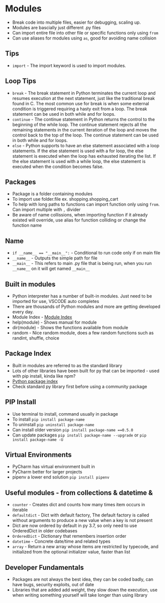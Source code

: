 # Modules

- Break code into multiple files, easier for debugging, scaling up.
- Modules are bascially just different .py files
- Can import entire file into other file or specific functions only using `from`
- Can use aliases for modules using `as`, good for avoiding name collision

## Tips

- `import` - The import keyword is used to import modules.

## Loop Tips

- `break` - The break statement in Python terminates the current loop and resumes execution at the next statement, just like the traditional break found in C. The most common use for break is when some external condition is triggered requiring a hasty exit from a loop. The break statement can be used in both while and for loops.
- `continue` - The continue statement in Python returns the control to the beginning of the while loop. The continue statement rejects all the remaining statements in the current iteration of the loop and moves the control back to the top of the loop. The continue statement can be used in both while and for loops.
- `else` - Python supports to have an else statement associated with a loop statements. If the else statement is used with a for loop, the else statement is executed when the loop has exhausted iterating the list. If the else statement is used with a while loop, the else statement is executed when the condition becomes false.

## Packages

- Package is a folder containing modules
- To import use folder.file ex. shopping.shopping_cart
- To help with long paths to functions can import function only using `from`. Can import multiple with `,` divider
- Be aware of name collissions, when importing function if it already existed will override, use alias for function colliding or change the function name

## Name

- `if __name__ == "__main__":` - Conditional to run code only if on main file
- `__name__` - Outputs the simple path for file
- `__main__` - This refers to main .py file that is being run, when you run `__name__` on it will get named `__main__`

## Built in modules

- Python interpreter has a number of built-in modules. Just need to be imported for use, VSCODE auto completes
- There are thousands of Python modules and more are getting developed every day.
- Module Index - [Module Index](https://docs.python.org/3/py-modindex.html)
- help(module) - Shows manual for module
- dir(module) - Shows the functions available from module
- random - Nice random module, does a few random functions such as randint, shuffle, choice

## Package Index

- Built in modules are referred to as the standard library
- Lots of other libraries have been built for py that can be imported - used with pip install, kinda like npm?
- [Python package index](https://pypi.org/)
- Check standard py library first before using a community package

## PIP Install

- Use terminal to install, command usually in package
- To install `pip install package-name`
- To uninstall `pip uninstall package-name`
- Can install older version `pip install package-name ==0.5.0`
- Can update packages `pip install package-name --upgrade` or `pip install package-name -U`

## Virtual Environments

- PyCharm has virtual environment built in
- PyCharm better for larger projects
- pipenv a lower end solution `pip install pipenv`

## Useful modules - from collections & datetime &

- `counter` - Creates dict and counts how many times item occurs in iterable
- `defaultdict` - Dict with default factory, The default factory is called without arguments to produce a new value when a key is not present
- Dict are now ordered by default in py 3.7, so only need to use OrderedDict in older codebases
- `OrderedDict` - Dictionary that remembers insertion order
- `datetime` - Concrete date/time and related types
- `array` - Return a new array whose items are restricted by typecode, and initialized from the optional initializer value, faster than list

## Developer Fundamentals

- Packages are not always the best idea, they can be coded badly, can have bugs, security exploits, out of date
- Libraries that are added add weight, they slow down the execution, use when writing something yourself will take longer than using library
